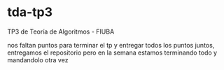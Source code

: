 # tda-tp3
TP3 de Teoría de Algoritmos - FIUBA

nos faltan puntos para terminar el tp y entregar todos los puntos juntos, entregamos el repositorio pero en la semana estamos terminando todo y mandandolo otra vez
